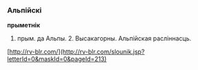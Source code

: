 ### Альпійскі
**прыметнік**

1. прым. да Альпы. 2. Высакагорны. Альпійская расліннасць.

<a rel="author">[http://rv-blr.com/](http://rv-blr.com/slounik.jsp?letterId=0&maskId=0&pageId=213)</a>
